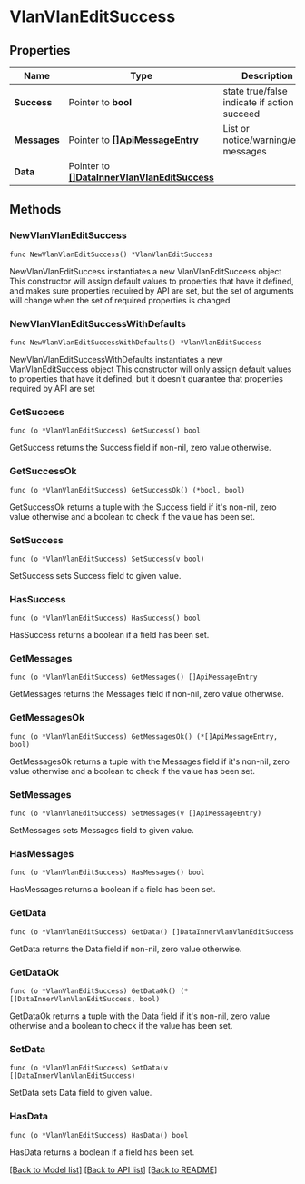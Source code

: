 # VlanVlanEditSuccess

## Properties

Name | Type | Description | Notes
------------ | ------------- | ------------- | -------------
**Success** | Pointer to **bool** | state true/false indicate if action succeed | [optional] 
**Messages** | Pointer to [**[]ApiMessageEntry**](ApiMessageEntry.md) | List or notice/warning/error messages | [optional] 
**Data** | Pointer to [**[]DataInnerVlanVlanEditSuccess**](DataInnerVlanVlanEditSuccess.md) |  | [optional] 

## Methods

### NewVlanVlanEditSuccess

`func NewVlanVlanEditSuccess() *VlanVlanEditSuccess`

NewVlanVlanEditSuccess instantiates a new VlanVlanEditSuccess object
This constructor will assign default values to properties that have it defined,
and makes sure properties required by API are set, but the set of arguments
will change when the set of required properties is changed

### NewVlanVlanEditSuccessWithDefaults

`func NewVlanVlanEditSuccessWithDefaults() *VlanVlanEditSuccess`

NewVlanVlanEditSuccessWithDefaults instantiates a new VlanVlanEditSuccess object
This constructor will only assign default values to properties that have it defined,
but it doesn't guarantee that properties required by API are set

### GetSuccess

`func (o *VlanVlanEditSuccess) GetSuccess() bool`

GetSuccess returns the Success field if non-nil, zero value otherwise.

### GetSuccessOk

`func (o *VlanVlanEditSuccess) GetSuccessOk() (*bool, bool)`

GetSuccessOk returns a tuple with the Success field if it's non-nil, zero value otherwise
and a boolean to check if the value has been set.

### SetSuccess

`func (o *VlanVlanEditSuccess) SetSuccess(v bool)`

SetSuccess sets Success field to given value.

### HasSuccess

`func (o *VlanVlanEditSuccess) HasSuccess() bool`

HasSuccess returns a boolean if a field has been set.

### GetMessages

`func (o *VlanVlanEditSuccess) GetMessages() []ApiMessageEntry`

GetMessages returns the Messages field if non-nil, zero value otherwise.

### GetMessagesOk

`func (o *VlanVlanEditSuccess) GetMessagesOk() (*[]ApiMessageEntry, bool)`

GetMessagesOk returns a tuple with the Messages field if it's non-nil, zero value otherwise
and a boolean to check if the value has been set.

### SetMessages

`func (o *VlanVlanEditSuccess) SetMessages(v []ApiMessageEntry)`

SetMessages sets Messages field to given value.

### HasMessages

`func (o *VlanVlanEditSuccess) HasMessages() bool`

HasMessages returns a boolean if a field has been set.

### GetData

`func (o *VlanVlanEditSuccess) GetData() []DataInnerVlanVlanEditSuccess`

GetData returns the Data field if non-nil, zero value otherwise.

### GetDataOk

`func (o *VlanVlanEditSuccess) GetDataOk() (*[]DataInnerVlanVlanEditSuccess, bool)`

GetDataOk returns a tuple with the Data field if it's non-nil, zero value otherwise
and a boolean to check if the value has been set.

### SetData

`func (o *VlanVlanEditSuccess) SetData(v []DataInnerVlanVlanEditSuccess)`

SetData sets Data field to given value.

### HasData

`func (o *VlanVlanEditSuccess) HasData() bool`

HasData returns a boolean if a field has been set.


[[Back to Model list]](../README.md#documentation-for-models) [[Back to API list]](../README.md#documentation-for-api-endpoints) [[Back to README]](../README.md)


